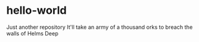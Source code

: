 # hello-world
Just another repository
It'll take an army of a thousand orks to breach the walls of Helms Deep
